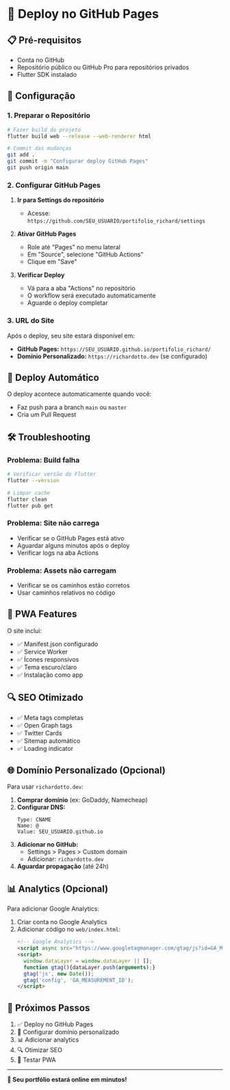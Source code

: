 # 🚀 Deploy no GitHub Pages

## 📋 Pré-requisitos

- Conta no GitHub
- Repositório público ou GitHub Pro para repositórios privados
- Flutter SDK instalado

## 🔧 Configuração

### 1. Preparar o Repositório

```bash
# Fazer build do projeto
flutter build web --release --web-renderer html

# Commit das mudanças
git add .
git commit -m "Configurar deploy GitHub Pages"
git push origin main
```

### 2. Configurar GitHub Pages

1. **Ir para Settings do repositório**
   - Acesse: `https://github.com/SEU_USUARIO/portifolio_richard/settings`

2. **Ativar GitHub Pages**
   - Role até "Pages" no menu lateral
   - Em "Source", selecione "GitHub Actions"
   - Clique em "Save"

3. **Verificar Deploy**
   - Vá para a aba "Actions" no repositório
   - O workflow será executado automaticamente
   - Aguarde o deploy completar

### 3. URL do Site

Após o deploy, seu site estará disponível em:
- **GitHub Pages:** `https://SEU_USUARIO.github.io/portifolio_richard/`
- **Domínio Personalizado:** `https://richardotto.dev` (se configurado)

## 🔄 Deploy Automático

O deploy acontece automaticamente quando você:
- Faz push para a branch `main` ou `master`
- Cria um Pull Request

## 🛠️ Troubleshooting

### Problema: Build falha
```bash
# Verificar versão do Flutter
flutter --version

# Limpar cache
flutter clean
flutter pub get
```

### Problema: Site não carrega
- Verificar se o GitHub Pages está ativo
- Aguardar alguns minutos após o deploy
- Verificar logs na aba Actions

### Problema: Assets não carregam
- Verificar se os caminhos estão corretos
- Usar caminhos relativos no código

## 📱 PWA Features

O site inclui:
- ✅ Manifest.json configurado
- ✅ Service Worker
- ✅ Ícones responsivos
- ✅ Tema escuro/claro
- ✅ Instalação como app

## 🔍 SEO Otimizado

- ✅ Meta tags completas
- ✅ Open Graph tags
- ✅ Twitter Cards
- ✅ Sitemap automático
- ✅ Loading indicator

## 🌐 Domínio Personalizado (Opcional)

Para usar `richardotto.dev`:

1. **Comprar domínio** (ex: GoDaddy, Namecheap)
2. **Configurar DNS:**
   ```
   Type: CNAME
   Name: @
   Value: SEU_USUARIO.github.io
   ```
3. **Adicionar no GitHub:**
   - Settings > Pages > Custom domain
   - Adicionar: `richardotto.dev`
4. **Aguardar propagação** (até 24h)

## 📊 Analytics (Opcional)

Para adicionar Google Analytics:

1. Criar conta no Google Analytics
2. Adicionar código no `web/index.html`:
   ```html
   <!-- Google Analytics -->
   <script async src="https://www.googletagmanager.com/gtag/js?id=GA_MEASUREMENT_ID"></script>
   <script>
     window.dataLayer = window.dataLayer || [];
     function gtag(){dataLayer.push(arguments);}
     gtag('js', new Date());
     gtag('config', 'GA_MEASUREMENT_ID');
   </script>
   ```

## 🎯 Próximos Passos

1. ✅ Deploy no GitHub Pages
2. 🔄 Configurar domínio personalizado
3. 📊 Adicionar analytics
4. 🔍 Otimizar SEO
5. 📱 Testar PWA

---

**🎉 Seu portfólio estará online em minutos!** 